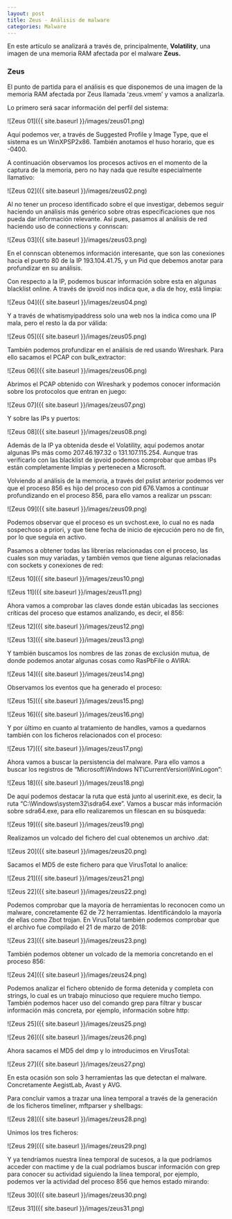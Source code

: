 ```yaml
---
layout: post
title: Zeus - Análisis de malware
categories: Malware
---
```


En este artículo se analizará a través de, principalmente, **Volatility**, una imagen de una memoria RAM afectada por el malware **Zeus.**

### Zeus

El punto de partida para el análisis es que disponemos de una imagen de la memoria RAM afectada por Zeus llamada ‘zeus.vmem’ y vamos a analizarla.

Lo primero será sacar información del perfil del sistema:

![Zeus 01]({{ site.baseurl }}/images/zeus01.png)

Aquí podemos ver, a través de Suggested Profile y Image Type, que el sistema es un WinXPSP2x86. También anotamos el huso horario, que es -0400.

A continuación observamos los procesos activos en el momento de la captura de la memoria, pero no hay nada que resulte especialmente llamativo:

![Zeus 02]({{ site.baseurl }}/images/zeus02.png)

Al no tener un proceso identificado sobre el que investigar, debemos seguir haciendo un análisis más genérico sobre otras especificaciones que nos pueda dar información relevante. Así pues, pasamos al análisis de red haciendo uso de connections y connscan:

![Zeus 03]({{ site.baseurl }}/images/zeus03.png)

En el connscan obtenemos información interesante, que son las conexiones hacia el puerto 80 de la IP 193.104.41.75, y un Pid que debemos anotar para profundizar en su análisis.

Con respecto a la IP, podemos buscar información sobre esta en algunas blacklist online. A través de ipvoid nos indica que, a día de hoy, está limpia:

![Zeus 04]({{ site.baseurl }}/images/zeus04.png)

Y a través de whatismyipaddress solo una web nos la indica como una IP mala, pero el resto la da por válida:

![Zeus 05]({{ site.baseurl }}/images/zeus05.png)

También podemos profundizar en el análisis de red usando Wireshark. Para ello sacamos el PCAP con bulk_extractor:

![Zeus 06]({{ site.baseurl }}/images/zeus06.png)

Abrimos el PCAP obtenido con Wireshark y podemos conocer información sobre los protocolos que entran en juego:

![Zeus 07]({{ site.baseurl }}/images/zeus07.png)

Y sobre las IPs y puertos:

![Zeus 08]({{ site.baseurl }}/images/zeus08.png)

Además de la IP ya obtenida desde el Volatility, aquí podemos anotar algunas IPs más como 207.46.197.32 o 131.107.115.254. Aunque tras verificarlo con las blacklist de ipvoid podemos comprobar que ambas IPs están completamente limpias y pertenecen a Microsoft.

Volviendo al análisis de la memoria, a través del pslist anterior podemos ver que el proceso 856 es hijo del proceso con pid 676.Vamos a continuar profundizando en el proceso 856, para ello vamos a realizar un psscan:

![Zeus 09]({{ site.baseurl }}/images/zeus09.png)

Podemos observar que el proceso es un svchost.exe, lo cual no es nada sospechoso a priori, y que tiene fecha de inicio de ejecución pero no de fin, por lo que seguía en activo.

Pasamos a obtener todas las librerías relacionadas con el proceso, las cuales son muy variadas, y también vemos que tiene algunas relacionadas con sockets y conexiones de red:

![Zeus 10]({{ site.baseurl }}/images/zeus10.png)

![Zeus 11]({{ site.baseurl }}/images/zeus11.png)

Ahora vamos a comprobar las claves donde están ubicadas las secciones críticas del proceso que estamos analizando, es decir, el 856:

![Zeus 12]({{ site.baseurl }}/images/zeus12.png)

![Zeus 13]({{ site.baseurl }}/images/zeus13.png)

Y también buscamos los nombres de las zonas de exclusión mutua, de donde podemos anotar algunas cosas como RasPbFile o AVIRA:

![Zeus 14]({{ site.baseurl }}/images/zeus14.png)

Observamos los eventos que ha generado el proceso:

![Zeus 15]({{ site.baseurl }}/images/zeus15.png)

![Zeus 16]({{ site.baseurl }}/images/zeus16.png)

Y por último en cuanto al tratamiento de handles, vamos a quedarnos también con los ficheros relacionados con el proceso:

![Zeus 17]({{ site.baseurl }}/images/zeus17.png)

Ahora vamos a buscar la persistencia del malware. Para ello vamos a buscar los registros de “Microsoft\Windows NT\CurrentVersion\WinLogon”:

![Zeus 18]({{ site.baseurl }}/images/zeus18.png)

De aquí podemos destacar la ruta que está junto al userinit.exe, es decir, la ruta “C:\Windows\system32\sdra64.exe”. Vamos a buscar más información sobre sdra64.exe, para ello realizaremos un filescan en su búsqueda:

![Zeus 19]({{ site.baseurl }}/images/zeus19.png)

Realizamos un volcado del fichero del cual obtenemos un archivo .dat:

![Zeus 20]({{ site.baseurl }}/images/zeus20.png)

Sacamos el MD5 de este fichero para que VirusTotal lo analice:

![Zeus 21]({{ site.baseurl }}/images/zeus21.png)

![Zeus 22]({{ site.baseurl }}/images/zeus22.png)

Podemos comprobar que la mayoría de herramientas lo reconocen como un malware, concretamente 62 de 72 herramientas. Identificándolo la mayoría de ellas como Zbot trojan. En VirusTotal también podemos comprobar que el archivo fue compilado el 21 de marzo de 2018:

![Zeus 23]({{ site.baseurl }}/images/zeus23.png)

También podemos obtener un volcado de la memoria concretando en el proceso 856:

![Zeus 24]({{ site.baseurl }}/images/zeus24.png)

Podemos analizar el fichero obtenido de forma detenida y completa con strings, lo cual es un trabajo minucioso que requiere mucho tiempo. También podemos hacer uso del comando grep para filtrar y buscar información más concreta, por ejemplo, información sobre http:

![Zeus 25]({{ site.baseurl }}/images/zeus25.png)

![Zeus 26]({{ site.baseurl }}/images/zeus26.png)

Ahora sacamos el MD5 del dmp y lo introducimos en VirusTotal:

![Zeus 27]({{ site.baseurl }}/images/zeus27.png)

En esta ocasión son solo 3 herramientas las que detectan el malware. Concretamente AegistLab, Avast y AVG.

Para concluir vamos a trazar una línea temporal a través de la generación de los ficheros timeliner, mftparser y shellbags:

![Zeus 28]({{ site.baseurl }}/images/zeus28.png)

Unimos los tres ficheros:

![Zeus 29]({{ site.baseurl }}/images/zeus29.png)

Y ya tendríamos nuestra línea temporal de sucesos, a la que podríamos acceder con mactime y de la cual podríamos buscar información con grep para conocer su actividad siguiendo la línea temporal, por ejemplo, podemos ver la actividad del proceso 856 que hemos estado mirando:

![Zeus 30]({{ site.baseurl }}/images/zeus30.png)

![Zeus 31]({{ site.baseurl }}/images/zeus31.png)
